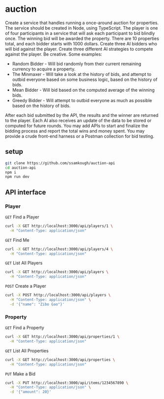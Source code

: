 # auction

Create a service that handles running a once-around auction for properties. The service should be created in Node, using TypeScript. The player is one of four participants in a service that will ask each participant to bid blindly once. The winning bid will be awarded the property. There are 10 properties total, and each bidder starts with 1000 dollars. Create three AI bidders who will bid against the player. Create three different AI strategies to compete against the player. Be creative. Some examples:

- Random Bidder - Will bid randomly from their current remaining currency to acquire a property.
- The Minmaxer - Will take a look at the history of bids, and attempt to outbid everyone based on some business logic, based on the history of bids.
- Mean Bidder - Will bid based on the computed average of the winning bids.
- Greedy Bidder - Will attempt to outbid everyone as much as possible based on the history of bids.

After each bid submitted by the API, the results and the winner are returned to the player. Each AI also receives an update of the data to be stored or computed for future rounds. You may add APIs to start and finalize the bidding process and report the total wins and money spent. You may provide a crude front-end harness or a Postman collection for bid testing.

## setup

```bash
git clone https://github.com/ssamkough/auction-api
cd auction-api
npm i
npm run dev
```

## API interface

### Player

`GET` Find a Player

```bash
curl -X GET http://localhost:3000/api/players/1 \
  -H "Content-Type: application/json"
```

`GET` Find Me

```bash
curl -X GET http://localhost:3000/api/players/4 \
  -H "Content-Type: application/json"
```

`GET` List All Players

```bash
curl -X GET http://localhost:3000/api/players \
  -H "Content-Type: application/json"
```

`POST` Create a Player

```bash
curl -X POST http://localhost:3000/api/players \
  -H "Content-Type: application/json" \
  -d '{"name": "Zibo Gao"}'
```

### Property

`GET` Find a Property

```bash
curl -X GET http://localhost:3000/api/properties/1 \
  -H "Content-Type: application/json"
```

`GET` List All Properties

```bash
curl -X GET http://localhost:3000/api/properties \
  -H "Content-Type: application/json"
```

`PUT` Make a Bid

```bash
curl -X PUT http://localhost:3000/api/items/1234567890 \
  -H "Content-Type: application/json" \
  -d '{"amount": 20}'
```
